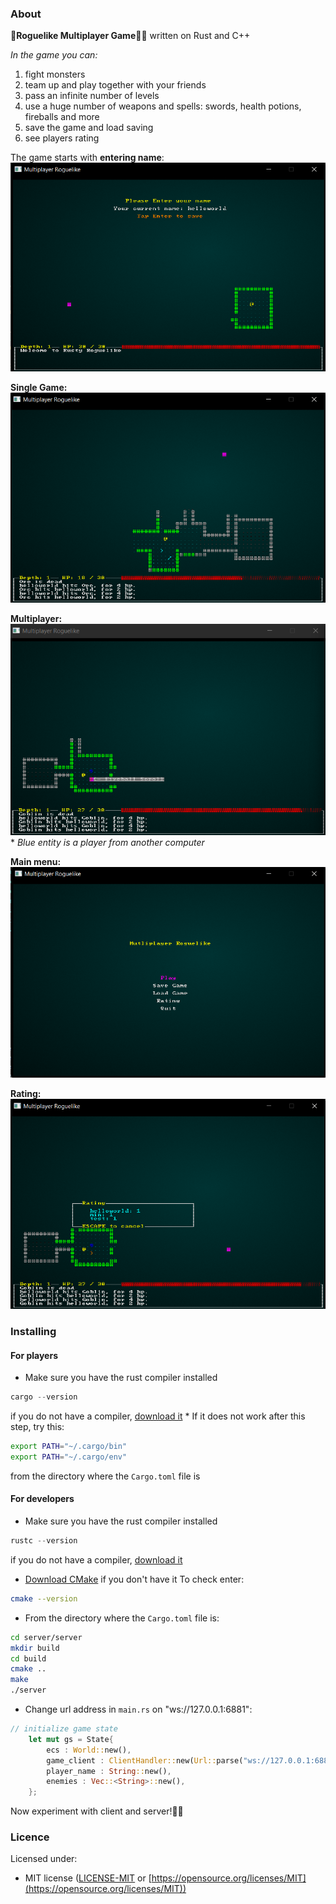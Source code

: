 ### About

🧝**Roguelike Multiplayer Game**🧙‍♂️ written on Rust and C++

*In the game you can:*
1. fight monsters
2. team up and play together with your friends
3. pass an infinite number of levels
4. use a huge number of weapons and spells: swords, health potions, fireballs and more
5. save the game and load saving
6. see players rating

The game starts with **entering name**:
![Entering Name](./pictures/entering_name.png)

**Single Game:**
![Single Game](./pictures/single.png)

**Multiplayer:**
![Multiplayer Game](./pictures/multi.png)
\* *Blue entity is a player from another computer*

**Main menu:**
![Main menu](./pictures/meny.png)

**Rating:**
![Rating](./pictures/rating.png)

### Installing

#### For players
- Make sure you have the rust compiler installed
```rust
cargo --version
```
  if you do not have a compiler, [download it](https://rustup.rs/)
  \* If it does not work after this step, try this:
```bash
export PATH="~/.cargo/bin"
export PATH="~/.cargo/env"
```
from the directory where the `Cargo.toml` file is

#### For developers
- Make sure you have the rust compiler installed
```rust
rustc --version
```
  if you do not have a compiler, [download it](https://rustup.rs/)
  
- [Download CMake](https://cmake.org/install/) if you don't have it
  To check enter:
```bash
cmake --version
```
  
- From the directory where the `Cargo.toml` file is:
```bash
cd server/server
mkdir build
cd build
cmake ..
make
./server
```

- Change url address in `main.rs` on "ws://127.0.0.1:6881":
```rust
// initialize game state
    let mut gs = State{
        ecs : World::new(),
        game_client : ClientHandler::new(Url::parse("ws://127.0.0.1:6881").expect("Address error")),
        player_name : String::new(),
        enemies : Vec::<String>::new(),
    };
```

Now experiment with client and server!🧑‍🔬

### Licence

Licensed under:
- MIT license ([LICENSE-MIT](https://github.com/seanmonstar/httparse/blob/master/LICENSE-MIT) or [https://opensource.org/licenses/MIT](https://opensource.org/licenses/MIT))
